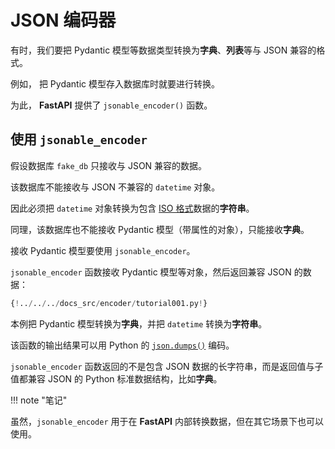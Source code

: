 # JSON 编码器

有时，我们要把 Pydantic 模型等数据类型转换为**字典**、**列表**等与 JSON 兼容的格式。

例如， 把 Pydantic 模型存入数据库时就要进行转换。

为此， **FastAPI** 提供了 `jsonable_encoder()` 函数。

## 使用 `jsonable_encoder`

假设数据库 `fake_db` 只接收与 JSON 兼容的数据。

该数据库不能接收与 JSON 不兼容的 `datetime` 对象。

因此必须把 `datetime` 对象转换为包含 <a href="https://en.wikipedia.org/wiki/ISO_8601" class="external-link" target="_blank">ISO 格式</a>数据的**字符串**。

同理，该数据库也不能接收 Pydantic 模型（带属性的对象），只能接收**字典**。

接收 Pydantic 模型要使用 `jsonable_encoder`。

`jsonable_encoder` 函数接收 Pydantic 模型等对象，然后返回兼容 JSON 的数据：

```Python hl_lines="5  22"
{!../../../docs_src/encoder/tutorial001.py!}
```

本例把 Pydantic 模型转换为**字典**，并把 `datetime` 转换为**字符串**。

该函数的输出结果可以用 Python 的 <a href="https://docs.python.org/3/library/json.html#json.dumps" class="external-link" target="_blank">`json.dumps()`</a> 编码。

`jsonable_encoder` 函数返回的不是包含 JSON 数据的长字符串，而是返回值与子值都兼容 JSON 的 Python 标准数据结构，比如**字典**。

!!! note "笔记"

虽然，`jsonable_encoder` 用于在 **FastAPI** 内部转换数据，但在其它场景下也可以使用。